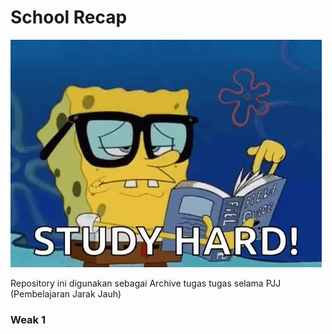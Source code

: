 # School Recap
![Study Hard!](study.gif)

Repository ini digunakan sebagai Archive tugas tugas selama PJJ (Pembelajaran Jarak Jauh)

### Weak 1